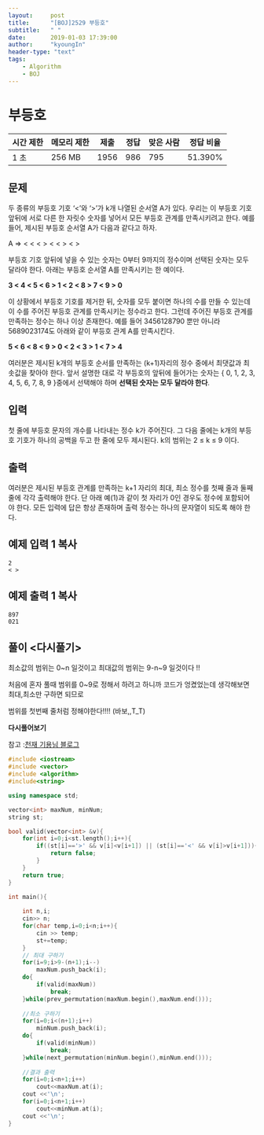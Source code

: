 ```yaml
---
layout:     post
title:      "[BOJ]2529 부등호"
subtitle:   " "
date:       2019-01-03 17:39:00
author:     "kyoungIn"
header-type: "text"
tags:
    - Algorithm
    - BOJ
---
```

# 부등호 

| 시간 제한 | 메모리 제한 | 제출 | 정답 | 맞은 사람 | 정답 비율 |
| --------- | ----------- | ---- | ---- | --------- | --------- |
| 1 초      | 256 MB      | 1956 | 986  | 795       | 51.390%   |

## 문제

두 종류의 부등호 기호 ‘<’와 ‘>’가 k개 나열된 순서열  A가 있다. 우리는 이 부등호 기호 앞뒤에 서로 다른 한 자릿수 숫자를 넣어서 모든 부등호 관계를 만족시키려고 한다. 예를 들어, 제시된 부등호 순서열 A가 다음과 같다고 하자. 

A =>  < < < > < < > < >

부등호 기호 앞뒤에 넣을 수 있는 숫자는 0부터 9까지의 정수이며 선택된 숫자는 모두 달라야 한다. 아래는 부등호 순서열 A를 만족시키는 한 예이다. 

**3 < 4 < 5 < 6 > 1 < 2 < 8 > 7 < 9 > 0**

이 상황에서 부등호 기호를 제거한 뒤, 숫자를 모두 붙이면 하나의 수를 만들 수 있는데 이 수를 주어진 부등호 관계를 만족시키는 정수라고 한다. 그런데 주어진 부등호 관계를 만족하는 정수는 하나 이상 존재한다. 예를 들어 3456128790 뿐만 아니라 5689023174도 아래와 같이 부등호 관계 A를 만족시킨다. 

**5 < 6 < 8 < 9 > 0 < 2 < 3 > 1 < 7 > 4**

여러분은 제시된 k개의 부등호 순서를 만족하는 (k+1)자리의 정수 중에서 최댓값과 최솟값을 찾아야 한다. 앞서 설명한 대로 각 부등호의 앞뒤에 들어가는 숫자는 { 0, 1, 2, 3, 4, 5, 6, 7, 8, 9 }중에서 선택해야 하며 **선택된 숫자는 모두 달라야 한다**. 

## 입력

첫 줄에 부등호 문자의 개수를 나타내는 정수 k가 주어진다. 그 다음 줄에는 k개의 부등호 기호가 하나의 공백을 두고 한 줄에 모두 제시된다. k의 범위는 2 ≤ k ≤ 9 이다. 

## 출력

여러분은 제시된 부등호 관계를 만족하는 k+1 자리의 최대, 최소 정수를 첫째 줄과 둘째 줄에 각각 출력해야 한다. 단 아래 예(1)과 같이 첫 자리가 0인 경우도 정수에 포함되어야 한다. 모든 입력에 답은 항상 존재하며 출력 정수는 하나의 문자열이 되도록 해야 한다. 

## 예제 입력 1 복사

```
2
< > 
```

## 예제 출력 1 복사

```
897
021
```



## 풀이 <다시풀기>

최소값의 범위는 0~n 일것이고 최대값의 범위는 9-n~9 일것이다 !! 

처음에 혼자 풀때 범위를 0~9로 정해서 하려고 하니까 코드가 엉켰었는데 생각해보면 최대,최소만 구하면 되므로

범위를 첫번째 줄처럼 정해야한다!!!! (바보,,T_T)

**다시풀어보기**

참고 :[천재 기용님 블로그](https://goodgid.github.io/BOJ-2529/)



```cpp
#include <iostream>
#include <vector>
#include <algorithm>
#include<string>

using namespace std;

vector<int> maxNum, minNum;
string st;

bool valid(vector<int> &v){
    for(int i=0;i<st.length();i++){
        if((st[i]=='>' && v[i]<v[i+1]) || (st[i]=='<' && v[i]>v[i+1])){ //옳지않으면
            return false;
        }
    }
    return true;
}

int main(){
    
    int n,i;
    cin>> n;
    for(char temp,i=0;i<n;i++){
        cin >> temp;
        st+=temp;
    }
    // 최대 구하기
    for(i=9;i>9-(n+1);i--)
        maxNum.push_back(i);
    do{
        if(valid(maxNum))
            break;
    }while(prev_permutation(maxNum.begin(),maxNum.end()));
    
    //최소 구하기
    for(i=0;i<(n+1);i++)
        minNum.push_back(i);
    do{
        if(valid(minNum))
            break;
    }while(next_permutation(minNum.begin(),minNum.end()));
    
    //결과 출력
    for(i=0;i<n+1;i++)
        cout<<maxNum.at(i);
    cout <<'\n';
    for(i=0;i<n+1;i++)
        cout<<minNum.at(i);
    cout <<'\n';
}

```

